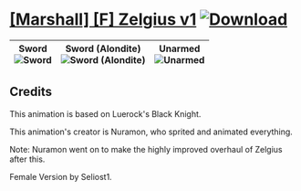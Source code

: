 # [\[Marshall\] \[F\] Zelgius v1](https://github.com/Klokinator/FE-Repo/tree/main/Battle%20Animations/Infantry%20-%20Knights,%20Generals,%20Armors/%5BMarshall%5D%20%5BF%5D%20Zelgius%20v1) [![Download](https://img.shields.io/badge/Download--red?style=social&logo=github)](https://minhaskamal.github.io/DownGit/#/home?url=https://github.com/Klokinator/FE-Repo/tree/main/Battle%20Animations/Infantry%20-%20Knights,%20Generals,%20Armors/%5BMarshall%5D%20%5BF%5D%20Zelgius%20v1)

| <b>Sword</b><br/><img alt="Sword" src="https://raw.githubusercontent.com/Klokinator/FE-Repo/main/Battle%20Animations/Infantry%20-%20Knights,%20Generals,%20Armors/%5BMarshall%5D%20%5BF%5D%20Zelgius%20v1/1.%20Sword/Sword.gif"/> | <b>Sword (Alondite)</b><br/><img alt="Sword (Alondite)" src="https://raw.githubusercontent.com/Klokinator/FE-Repo/main/Battle%20Animations/Infantry%20-%20Knights,%20Generals,%20Armors/%5BMarshall%5D%20%5BF%5D%20Zelgius%20v1/1.%20Sword%20(Alondite)/Sword.gif"/> | <b>Unarmed</b><br/><img alt="Unarmed" src="https://raw.githubusercontent.com/Klokinator/FE-Repo/main/Battle%20Animations/Infantry%20-%20Knights,%20Generals,%20Armors/%5BMarshall%5D%20%5BF%5D%20Zelgius%20v1/8.%20Unarmed/Unarmed.gif"/> |
| :---: | :---: | :---: |

## Credits

This animation is based on Luerock's Black Knight.

This animation's creator is Nuramon, who sprited and animated everything.

Note: Nuramon went on to make the highly improved overhaul of Zelgius after this.

Female Version by Seliost1.

